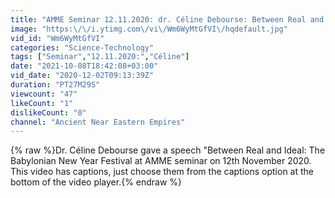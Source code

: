 ```yaml
---
title: "AMME Seminar 12.11.2020: dr. Céline Debourse: Between Real and Ideal: Babylonian New Year Festival"
image: "https:\/\/i.ytimg.com\/vi\/Wm6WyMtGfVI\/hqdefault.jpg"
vid_id: "Wm6WyMtGfVI"
categories: "Science-Technology"
tags: ["Seminar","12.11.2020:","Céline"]
date: "2021-10-08T18:42:08+03:00"
vid_date: "2020-12-02T09:13:39Z"
duration: "PT27M29S"
viewcount: "47"
likeCount: "1"
dislikeCount: "0"
channel: "Ancient Near Eastern Empires"
---
```

{% raw %}Dr. Céline Debourse gave a speech &quot;Between Real and Ideal: The Babylonian New Year Festival at AMME seminar on 12th November 2020. This video has captions, just choose them from the captions option at the bottom of the video player.{% endraw %}
